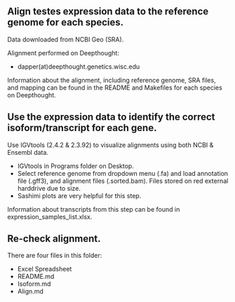 ## Align testes expression data to the reference genome for each species.

Data downloaded from NCBI Geo (SRA).

Alignment performed on Deepthought:
- dapper(at)deepthought.genetics.wisc.edu

Information about the alignment, including reference genome, SRA files, and mapping can be found in the README and Makefiles for each species on Deepthought.

## Use the expression data to identify the correct isoform/transcript for each gene.

Use IGVtools (2.4.2 & 2.3.92) to visualize alignments using both NCBI & Ensembl data.

- IGVtools in Programs folder on Desktop.
- Select reference genome from dropdown menu (.fa) and load annotation file (.gff3), and alignment files (.sorted.bam).  Files stored on red external harddrive due to size.
- Sashimi plots are very helpful for this step.

Information about transcripts from this step can be found in expression_samples_list.xlsx.

## Re-check alignment.

There are four files in this folder:
- Excel Spreadsheet
- README.md
- Isoform.md
- Align.md
